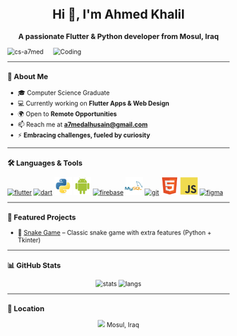 <h1 align="center">Hi 👋, I'm Ahmed Khalil</h1>
<h3 align="center">A passionate Flutter & Python developer from Mosul, Iraq</h3>

<img align="right" alt="Coding" width="400" src="https://media.giphy.com/media/qgQUggAC3Pfv687qPC/giphy.gif">

<p align="left"> 
  <img src="https://komarev.com/ghpvc/?username=cs-a7med&label=Profile%20views&color=0e75b6&style=flat" alt="cs-a7med" /> 
</p>

---

### 🌱 About Me
- 🎓 Computer Science Graduate  
- 💻 Currently working on **Flutter Apps & Web Design**  
- 🌍 Open to **Remote Opportunities**  
- 📫 Reach me at **a7medalhusain@gmail.com**  
- ⚡ **Embracing challenges, fueled by curiosity**  

---

### 🛠️ Languages & Tools
<p align="left"> 
  <a href="https://flutter.dev" target="_blank" rel="noreferrer"><img src="https://www.vectorlogo.zone/logos/flutterio/flutterio-icon.svg" alt="flutter" width="40" height="40"/></a>
  <a href="https://dart.dev" target="_blank" rel="noreferrer"><img src="https://www.vectorlogo.zone/logos/dartlang/dartlang-icon.svg" alt="dart" width="40" height="40"/></a>
  <a href="https://www.python.org/" target="_blank" rel="noreferrer"><img src="https://raw.githubusercontent.com/devicons/devicon/master/icons/python/python-original.svg" alt="python" width="40" height="40"/></a>
  <a href="https://developer.android.com" target="_blank" rel="noreferrer"><img src="https://raw.githubusercontent.com/devicons/devicon/master/icons/android/android-original.svg" alt="android" width="40" height="40"/></a>
  <a href="https://firebase.google.com/" target="_blank" rel="noreferrer"><img src="https://www.vectorlogo.zone/logos/firebase/firebase-icon.svg" alt="firebase" width="40" height="40"/></a>
  <a href="https://www.mysql.com/" target="_blank" rel="noreferrer"><img src="https://raw.githubusercontent.com/devicons/devicon/master/icons/mysql/mysql-original-wordmark.svg" alt="mysql" width="40" height="40"/></a>
  <a href="https://git-scm.com/" target="_blank" rel="noreferrer"><img src="https://www.vectorlogo.zone/logos/git-scm/git-scm-icon.svg" alt="git" width="40" height="40"/></a>
  <a href="https://www.w3.org/html/" target="_blank" rel="noreferrer"><img src="https://raw.githubusercontent.com/devicons/devicon/master/icons/html5/html5-original.svg" alt="html5" width="40" height="40"/></a>
  <a href="https://developer.mozilla.org/en-US/docs/Web/JavaScript" target="_blank" rel="noreferrer"><img src="https://raw.githubusercontent.com/devicons/devicon/master/icons/javascript/javascript-original.svg" alt="javascript" width="40" height="40"/></a>
  <a href="https://www.figma.com/" target="_blank" rel="noreferrer"><img src="https://www.vectorlogo.zone/logos/figma/figma-icon.svg" alt="figma" width="40" height="40"/></a>
</p>

---

### 🚀 Featured Projects
- 🐍 [Snake Game](https://github.com/CS-a7med/first-repo) – Classic snake game with extra features (Python + Tkinter)  
---

### 📊 GitHub Stats
<p align="center">
  <img src="https://github-readme-stats.vercel.app/api?username=cs-a7med&show_icons=true&theme=tokyonight" alt="stats" />
  <img src="https://github-readme-stats.vercel.app/api/top-langs/?username=cs-a7med&layout=compact&theme=tokyonight" alt="langs" />
</p>

---

### 📍 Location
<p align="center">
  <img src="https://img.icons8.com/color/48/000000/marker.png" width="20"/> Mosul, Iraq
</p>
